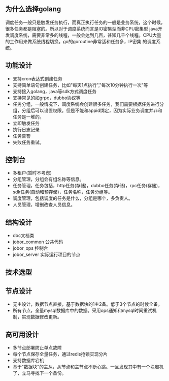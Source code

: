 ## 为什么选择golang

调度任务一般只是触发任务执行，而真正执行任务的一般是业务系统，这个时候，很多任务都是阻塞的。所以对于调度系统而言是IO密集型而非CPU密集型
java开发调度系统，需要非常多的线程，一般会达到几百，甚知几千个线程。CPU大量的工作用来做系统线程切换。go的goroutine非常适和任务多，IP密集
的调度系统。

## 功能设计
* 支持cron表达式创建任务
* 支持简单语句创建任务，比如"每天1点执行","每次10分钟执行一次"等
* 支持接入golang，java等sdk方式调度任务
* 支持常见的如grpc，dubbo协议等
* 任务分组，一般情况下，调度系统会创建很多任务，我们需要根据任务进行分组，分组后可以设置权限。但是不能和appid绑定，因为实际业务调度并非和任务是一堆的。
* 立即触发任务
* 执行日志记录
* 任务告警
* 失败任务重试。

## 控制台
* 多租户(暂时不考虑)
* 分组管理，分组会有组名称等信息。
* 任务管理，任务包括，http任务(存储)，dubbo任务(存储)，rpc任务(存储)，sdk任务(自动和预存储)，任务名称，任务分组等。
* 调度管理，包括调度的任务是什么，分组是哪个，多负责人。
* 人员管理，增删改查人员信息。

## 结构设计
* doc文档类
* jobor_common 公共代码
* jobor_ops 控制台
* jobor_server 实际运行项目的节点

## 技术选型

## 节点设计
* 无主设计，数据节点直接，基于数据块的1主2备。低于3个节点的时候全备。
* 所有节点，全量mysql数据库中的数据。采用ops通知和mysql时间重试机制，实现数据修改更新。

## 高可用设计
* 多节点部署防止单点故障
* 每个节点保存全量任务，通过redis抢锁实现分片
* 支持数据库宕机
* 基于"数据块"的主从，从节点和主节点不断心跳。一旦发现其中有一个块宕机了，立马寻找下一个备份。